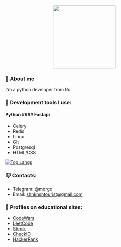 <div id="header" align="center">
  <img src="https://media.giphy.com/media/v1.Y2lkPTc5MGI3NjExcWNjOHJ0bnN2b2FoY3Frenc4OWp5cmpjMzA4eGh5dnN6anRuNmF4dSZlcD12MV9pbnRlcm5hbF9naWZfYnlfaWQmY3Q9cw/e8hxrpXhsvzH5gqr6V/giphy.gif" width="200"/>
</div>

### :snake: About me
I'm a python developer from Ru

### :hammer: Development tools I use:
#### Python #### Fastapi
- Celery
- Redis
- Linux
- GIt
- Postgresql
- HTML/CSS

[![Top Langs](https://github-readme-stats.vercel.app/api/top-langs/?username=mqrgo&layout=compact&theme=vision-friendly-dark)](https://github.com/anuraghazra/github-readme-stats)

### :mailbox_closed: Contacts:
- Telegram: @mqrgo
- Email: shnknsntourist@gmail.com

### :closed_book: Profiles on educational sites:
- <a href="https://www.codewars.com/users/mqrgoQT">CodeWars</a>
- <a href="https://leetcode.com/mqrgo/">LeetCode</a>
- <a href="https://stepik.org/users/592119580/profile">Stepik</a>
- <a href="https://py.checkio.org/user/mqrgo/">CheckIO</a>
- <a href="https://www.hackerrank.com/profile/shinkansentouri1">HackerRank</a>


